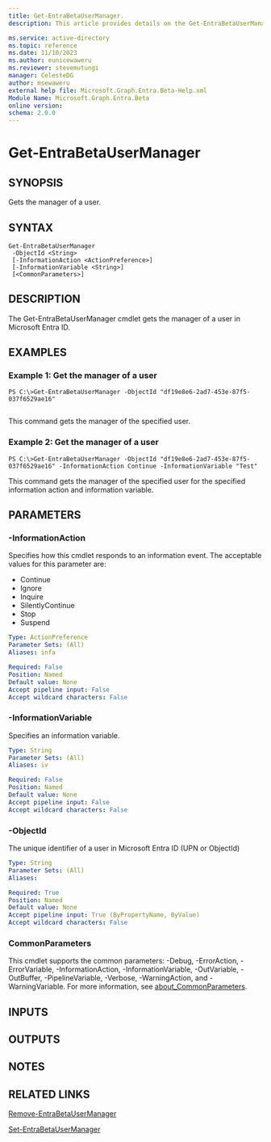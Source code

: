 ```yaml
---
title: Get-EntraBetaUserManager.
description: This article provides details on the Get-EntraBetaUserManager command.

ms.service: active-directory
ms.topic: reference
ms.date: 11/10/2023
ms.author: eunicewaweru
ms.reviewer: stevemutungi
manager: CelesteDG
author: msewaweru
external help file: Microsoft.Graph.Entra.Beta-Help.xml
Module Name: Microsoft.Graph.Entra.Beta
online version:
schema: 2.0.0
---
```


# Get-EntraBetaUserManager

## SYNOPSIS
Gets the manager of a user.

## SYNTAX

```
Get-EntraBetaUserManager 
 -ObjectId <String> 
 [-InformationAction <ActionPreference>]
 [-InformationVariable <String>] 
 [<CommonParameters>]
```

## DESCRIPTION
The Get-EntraBetaUserManager cmdlet gets the manager of a user in Microsoft Entra ID.

## EXAMPLES

### Example 1: Get the manager of a user
```
PS C:\>Get-EntraBetaUserManager -ObjectId "df19e8e6-2ad7-453e-87f5-037f6529ae16"


```

This command gets the manager of the specified user.

### Example 2: Get the manager of a user
```
PS C:\>Get-EntraBetaUserManager -ObjectId "df19e8e6-2ad7-453e-87f5-037f6529ae16" -InformationAction Continue -InformationVariable "Test"

```

This command gets the manager of the specified user for the specified information action and information variable.

## PARAMETERS

### -InformationAction
Specifies how this cmdlet responds to an information event.
The acceptable values for this parameter are:

- Continue
- Ignore
- Inquire
- SilentlyContinue
- Stop
- Suspend

```yaml
Type: ActionPreference
Parameter Sets: (All)
Aliases: infa

Required: False
Position: Named
Default value: None
Accept pipeline input: False
Accept wildcard characters: False
```

### -InformationVariable
Specifies an information variable.

```yaml
Type: String
Parameter Sets: (All)
Aliases: iv

Required: False
Position: Named
Default value: None
Accept pipeline input: False
Accept wildcard characters: False
```

### -ObjectId
The unique identifier of a user in Microsoft Entra ID (UPN or ObjectId)

```yaml
Type: String
Parameter Sets: (All)
Aliases:

Required: True
Position: Named
Default value: None
Accept pipeline input: True (ByPropertyName, ByValue)
Accept wildcard characters: False
```

### CommonParameters
This cmdlet supports the common parameters: -Debug, -ErrorAction, -ErrorVariable, -InformationAction, -InformationVariable, -OutVariable, -OutBuffer, -PipelineVariable, -Verbose, -WarningAction, and -WarningVariable. For more information, see [about_CommonParameters](http://go.microsoft.com/fwlink/?LinkID=113216).

## INPUTS

## OUTPUTS

## NOTES

## RELATED LINKS

[Remove-EntraBetaUserManager]()

[Set-EntraBetaUserManager]()

